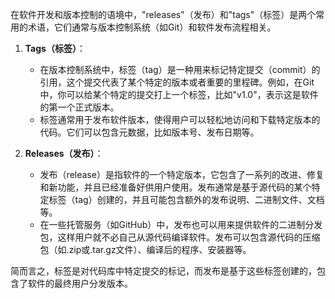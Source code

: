 在软件开发和版本控制的语境中，"releases"（发布）和"tags"（标签）是两个常用的术语，它们通常与版本控制系统（如Git）和软件发布流程相关。

1. **Tags（标签）**：
   - 在版本控制系统中，标签（tag）是一种用来标记特定提交（commit）的引用，这个提交代表了某个特定的版本或者重要的里程碑。例如，在Git中，你可以给某个特定的提交打上一个标签，比如"v1.0"，表示这是软件的第一个正式版本。
   - 标签通常用于发布软件版本，使得用户可以轻松地访问和下载特定版本的代码。它们可以包含元数据，比如版本号、发布日期等。

2. **Releases（发布）**：
   - 发布（release）是指软件的一个特定版本，它包含了一系列的改进、修复和新功能，并且已经准备好供用户使用。发布通常是基于源代码的某个特定标签（tag）创建的，并且可能包含额外的发布说明、二进制文件、文档等。
   - 在一些托管服务（如GitHub）中，发布也可以用来提供软件的二进制分发包，这样用户就不必自己从源代码编译软件。发布可以包含源代码的压缩包（如.zip或.tar.gz文件）、编译后的程序、安装器等。

简而言之，标签是对代码库中特定提交的标记，而发布是基于这些标签创建的，包含了软件的最终用户分发版本。